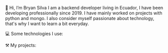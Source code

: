 👋 Hi, I’m Bryan Silva
I am a backend developer living in Ecuador, I have been developing professionally since 2019. I have mainly worked on projects with python and mongo. I also consider myself passionate about technology, that's why I want to learn a bit everyday.

💻 Some technologies I use:
                      

⚒️ My projects:
